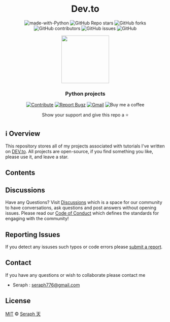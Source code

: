 <div id="header" align="center">

# Dev.to

![made-with-Python](https://img.shields.io/badge/Python-blue?&logo=python&logoColor=yellow&labelColor=black&label=Built%20with&style=for-the-badge)
![GitHub Repo stars](https://img.shields.io/github/stars/seraph776/DevCommunity?style=for-the-badge&labelColor=black)
![GitHub forks](https://img.shields.io/github/forks/seraph776/DevCommunity?style=for-the-badge&labelColor=black)
![GitHub contributors](https://img.shields.io/github/contributors/seraph776/DevCommunity?color=blue&style=for-the-badge&labelColor=black)
![GitHub issues](https://img.shields.io/github/issues-raw/seraph776/DevCommunity?color=yellow&style=for-the-badge&labelColor=black)
![GitHub](https://img.shields.io/github/license/seraph776/DevCommunity?style=for-the-badge&labelColor=black)
  
 
 <img src="https://user-images.githubusercontent.com/72005563/182481463-49c741f7-462a-4d6e-ab49-dd18c949d256.png" width=150>


### Python projects

[![Contribute](https://img.shields.io/static/v1?label=&message=Contribute&color=black&logo=github&style=for-the-badge)](#how-to-contribute)
[![Report Bugz](https://img.shields.io/static/v1?label=&message=Report%20Issues&color=black&logo=github&style=for-the-badge)](https://github.com/seraph776/DevCommunity/issues/new)
[![Gmail](https://img.shields.io/static/v1?label=&message=Contact%20me&color=black&logo=gmail&style=for-the-badge)](mailto:seraph776@gmail.com)
![Buy me a coffee](https://img.shields.io/static/v1?label=&message=Buy%20me%20a%20coffee&color=black&logo=buymeacoffee&style=for-the-badge)
 
Show your support and give this repo a ⭐ 
  
</div>

##  ℹ️ Overview
This repository stores all of my projects associated with tutorials I've written on [DEV.to](https://dev.to/seraph776). All projects are open-source, if you find something you like, please use it,  and leave a star.


## Contents




##  Discussions 

Have any Questions? Visit [Discussions](https://github.com/seraph776/DevCommunity/discussions) which is a space for our community to have conversations, ask questions and post answers without opening issues. Please read our [Code of Conduct](https://github.com/seraph776/DevCommunity/blob/main/CODE-OF-CONDUCT.md) which defines the  standards for engaging with the community!

## Reporting Issues

If you detect any issuses such typos or code errors please [submit a report](https://github.com/seraph776/DevCommunity/issues).


##  Contact
If you have any questions or wish to collaborate please contact me

 - Seraph : [seraph776@gmail.com](mailto:seraph@gmail.com)



##  License 

[MIT](https://github.com/seraph776/DevCommunity/blob/main/LICENSE) © [Seraph 天](https://github.com/seraph776) 
